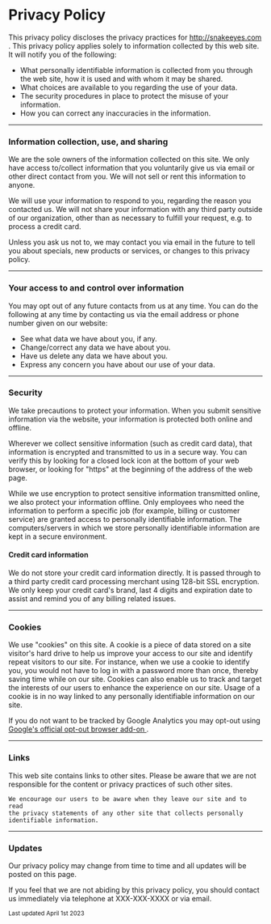 
  <h1> Privacy Policy </h1>
  <p>
    This privacy policy discloses the privacy practices for 
    <a href="http://snakeeyes.com">
      http://snakeeyes.com
    </a>.
    This privacy policy applies solely to information collected by this web
    site. It will notify you of the following:
  </p>
  <ul>
    <li>
      What personally identifiable information is collected from you through
      the web site, how it is used and with whom it may be shared.
    </li>
    <li>
      What choices are available to you regarding the use of your data.
    </li>
    <li>
      The security procedures in place to protect the misuse of your information.
    </li>
    <li>How you can correct any inaccuracies in the information.</li>
  </ul>

  <hr/>

  <h3>Information collection, use, and sharing</h3>
  <p>
    We are the sole owners of the information collected on this site. We
    only have access to/collect information that you voluntarily give us via
    email or other direct contact from you. We will not sell or rent this
    information to anyone.
  </p>
  <p>
    We will use your information to respond to you, regarding the reason you
    contacted us. We will not share your information with any third party
    outside of our organization, other than as necessary to fulfill your
    request, e.g. to process a credit card.
  </p>
  <p>
    Unless you ask us not to, we may contact you via email in the future to
    tell you about specials, new products or services, or changes to this
    privacy policy.
  </p>
    
  <hr/>
  
  <h3>Your access to and control over information</h3>
  <p>
    You may opt out of any future contacts from us at any time. You can do the
    following at any time by contacting us via the email address or phone
    number given on our website:
  </p>
  <ul>
    <li>See what data we have about you, if any.</li>
    <li>Change/correct any data we have about you.</li>
    <li>Have us delete any data we have about you.</li>
    <li>Express any concern you have about our use of your data.</li>
  </ul>
  
  <hr/>
  
  <h3>Security</h3>
  <p>
    We take precautions to protect your information. When you submit sensitive
    information via the website, your information is protected both online and
    offline.
  </p>
  <p>
    Wherever we collect sensitive information (such as credit card data),
    that information is encrypted and transmitted to us in a secure way.
    You can verify this by looking for a closed lock icon at the bottom of your
    web browser, or looking for "https" at the beginning of the address of
    the web page.
  </p>
  <p>
    While we use encryption to protect sensitive information transmitted
    online, we also protect your information offline. Only employees who
    need the information to perform a specific job (for example, billing or
    customer service) are granted access to personally identifiable information.
    The computers/servers in which we store personally identifiable information
    are kept in a secure environment.
  </p>

  <h4>Credit card information</h4>
  <p>
    We do not store your credit card information directly. It is passed
    through to a third party credit card processing merchant using 128-bit
    SSL encryption. We only keep your credit card's brand, last 4 digits and
    expiration date to assist and remind you of any billing related issues.
  </p>

  <hr/>

  <h3>Cookies</h3>
  <p>
    We use "cookies" on this site. A cookie is a piece of data stored on a
    site visitor's hard drive to help us improve your access to our site
    and identify repeat visitors to our site. For instance, when we use a
    cookie to identify you, you would not have to log in with a password more
    than once, thereby saving time while on our site. Cookies can also enable us
    to track and target the interests of our users to enhance the experience
    on our site. Usage of a cookie is in no way linked to any personally
    identifiable information on our site.
  </p>
  <p>
    If you do not want to be tracked by Google Analytics you may opt-out using
    <a target="_blank" href="https://tools.google.com/dlpage/gaoptout/">
      Google&#39;s official opt-out browser add-on
    </a>.
  </p>

  <hr/>
  
  <h3>Links</h3>
  <p>
    This web site contains links to other sites. Please be aware that we are
    not responsible for the content or privacy practices of such other sites.

    We encourage our users to be aware when they leave our site and to read
    the privacy statements of any other site that collects personally
    identifiable information.
  </p>

  <hr/>
  
  <h3>Updates</h3>
  <p>
    Our privacy policy may change from time to time and all updates will be
    posted on this page.
  </p>

  <p>
    If you feel that we are not abiding by this privacy policy, you should
    contact us immediately via telephone at XXX-XXX-XXXX or via email.
  </p>

  <small class="text-muted">Last updated April 1st 2023</small>